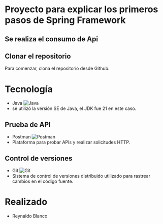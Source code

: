# Proyecto para explicar los primeros pasos de Spring Framework
## Se realiza el consumo de Api

## Clonar el repositorio

Para comenzar, clona el repositorio desde Github:

# Tecnología
- Java
  ![Java](https://img.icons8.com/?size=50&id=lTKW3iI3wIT0&format=png&color=000000)
 - se utilizó la versión SE de Java, el JDK fue 21 en este caso.

## Prueba de API
- Postman
  ![Postman](https://cdn.iconscout.com/icon/free/png-64/free-postman-3628992-3030217.png?f=webp&w=64)
 - Plataforma para probar APIs y realizar solicitudes HTTP.

## Control de versiones
- Git
  ![Git](https://img.icons8.com/?size=50&id=AZOZNnY73haj&format=png&color=000000)
 - Sistema de control de versiones distribuido utilizado para rastrear cambios en el código fuente.

# Realizado

- Reynaldo Blanco
